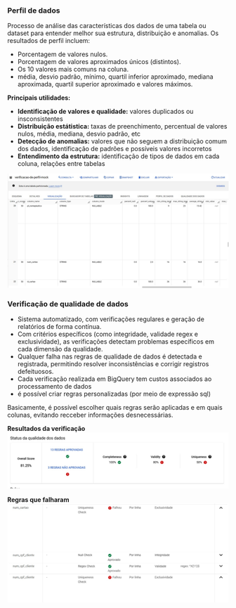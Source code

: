 ### **Perfil de dados**

Processo de análise das características dos dados de uma tabela ou dataset para entender melhor sua estrutura, distribuição e anomalias.
Os resultados de perfil incluem:

- Porcentagem de valores nulos.
- Porcentagem de valores aproximados únicos (distintos).
- Os 10 valores mais comuns na coluna.
- média, desvio padrão, mínimo, quartil inferior aproximado, mediana aproximada, quartil superior aproximado e valores máximos.

**Principais utilidades:**
- **Identificação de valores e qualidade:** valores duplicados ou insconsistentes
- **Distribuição estátistica:** taxas de preenchimento, percentual de valores nulos, média, mediana, desvio padrão, etc
- **Detecção de anomalias:** valores que não seguem a distribuição comum dos dados, identificação de padrões e possíveis valores incorretos
- **Entendimento da estrutura:** identificação de tipos de dados em cada coluna, relações entre tabelas

![alt text](imagens/verificacao-perfil.jpeg)

### **Verificação de qualidade de dados**
- Sistema automatizado, com verificações regulares e geração de relatórios de forma contínua.
- Com critérios específicos (como integridade, validade regex e exclusividade), as verificações detectam problemas específicos em cada dimensão da qualidade.
- Qualquer falha nas regras de qualidade de dados é detectada e registrada, permitindo resolver inconsistências e corrigir registros defeituosos.
- Cada verificação realizada em BigQuery tem custos associados ao processamento de dados
- é possível criar regras personalizadas (por meio de expressão sql)

Basicamente, é possível escolher quais regras serão aplicadas e em quais colunas, evitando recceber informações desnecessárias.


**Resultados da verificação**
![alt text](imagens/status-validacao.jpeg)

**Regras que falharam**
![alt text](imagens/num.jpeg)


